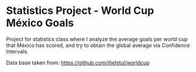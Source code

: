 # Statistics Project - World Cup México Goals
Project for statistics class where I analyze the average goals per world cup that México has scored, and try to obtain the global average via Confidence Intervals.

Data base taken from: https://github.com/jfjelstul/worldcup
